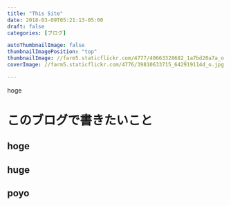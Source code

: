 ```yaml
---
title: "This Site"
date: 2018-03-09T05:21:13-05:00
draft: false
categories: [ブログ]

autoThumbnailImage: false
thumbnailImagePosition: "top"
thumbnailImage: //farm5.staticflickr.com/4777/40663328682_1a7bd20a7a_o.jpg"
coverImage: //farm5.staticflickr.com/4776/39810633715_642919114d_o.jpg

---
```


hoge
<!--more-->

<!-- toc -->

# このブログで書きたいこと

## hoge

## huge

## poyo
